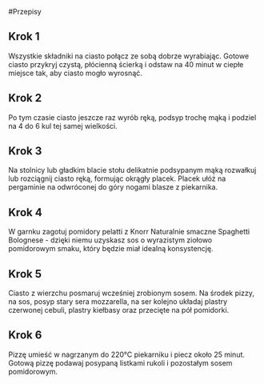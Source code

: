 #Przepisy

## Krok 1

Wszystkie składniki na ciasto połącz ze sobą dobrze wyrabiając. Gotowe ciasto przykryj czystą, płócienną ścierką i odstaw na 40 minut w ciepłe miejsce tak, aby ciasto mogło wyrosnąć. 

## Krok 2

Po tym czasie ciasto jeszcze raz wyrób ręką, podsyp trochę mąką i podziel na 4 do 6 kul tej samej wielkości. 

## Krok 3

Na stolnicy lub gładkim blacie stołu delikatnie podsypanym mąką rozwałkuj lub rozciągnij ciasto ręką, formując okrągły placek. Placek ułóż na pergaminie na odwróconej do góry nogami blasze z piekarnika. 

## Krok 4

W garnku zagotuj pomidory pelatti z Knorr Naturalnie smaczne Spaghetti Bolognese - dzięki niemu uzyskasz sos o wyrazistym ziołowo pomidorowym smaku, który będzie miał idealną konsystencję. 

## Krok 5

Ciasto z wierzchu posmaruj wcześniej zrobionym sosem. Na środek pizzy, na sos, posyp stary sera mozzarella, na ser kolejno układaj plastry czerwonej cebuli, plastry kiełbasy oraz przecięte na pół pomidorki. 

## Krok 6

Pizzę umieść w nagrzanym do 220°C piekarniku i piecz około 25 minut. Gotową pizzę podawaj posypaną listkami rukoli i pozostałym sosem pomidorowym. 
